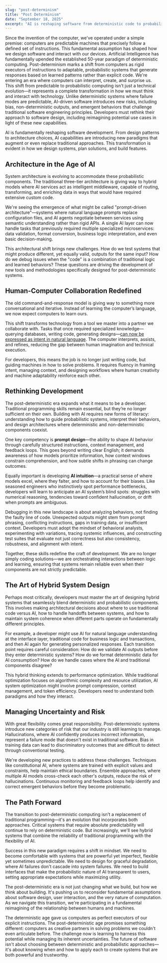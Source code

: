 ```yaml
---
slug: "post-determinism"
title: "Post Determinism"
date: "September 18, 2025"
excerpt: "AI is reshaping software from deterministic code to probabilistic systems. The future lies in blending logic with learning to build trustworthy tools."
---
```


Since the invention of the computer, we've operated under a simple premise: computers are predictable machines that precisely follow a defined set of instructions. This fundamental assumption has shaped how we design software and interact with our devices. Artificial Intelligence has fundamentally upended the established 50-year paradigm of deterministic computing. Post-determinism marks a shift from computers as rigid executors of instructions to adaptable, probabilistic systems that generate responses based on learned patterns rather than explicit code. We're entering an era where computers can interpret, create, and surprise us. This shift from predictable to probabilistic computing isn't just a technical evolution—it represents a complete transformation in how we must think and interact with technology. Unlike deterministic systems where failure modes are predictable, AI-driven software introduces new risks, including bias, non-deterministic outputs, and emergent behaviors that challenge traditional software engineering principles. Developers must rethink their approach to software design, including reimagining potential use cases in light of these new capabilities.

AI is fundamentally reshaping software development. From design patterns to architecture choices, AI capabilities are introducing new paradigms that augment or even replace traditional approaches. This transformation is evident in how we design systems, plan solutions, and build features.

## Architecture in the Age of AI

System architecture is evolving to accommodate these probabilistic components. The traditional three-tier architecture is giving way to hybrid models where AI services act as intelligent middleware, capable of routing, transforming, and enriching data in ways that would have required extensive custom code.

We're seeing the emergence of what might be called "prompt-driven architecture"—systems where natural language prompts replace configuration files, and AI agents negotiate between services using semantic understanding rather than rigid APIs. A single AI layer can now handle tasks that previously required multiple specialized microservices: data validation, format conversion, business logic interpretation, and even basic decision-making.

This architectural shift brings new challenges. How do we test systems that might produce different, yet equally valid, outputs for the same input? How do we debug issues when the "code" is a combination of traditional logic and learned behaviors? These questions are driving the development of new tools and methodologies specifically designed for post-deterministic systems.

## Human-Computer Collaboration Redefined

The old command-and-response model is giving way to something more conversational and iterative. Instead of learning the computer’s language, we now expect computers to learn ours.

This shift transforms technology from a tool we master into a partner we collaborate with. Tasks that once required specialized knowledge—querying databases, writing code, generating designs—[can now be expressed as intent in natural language](https://www.nateking.dev/blog/meet-synthra). The computer interprets, assists, and refines, reducing the gap between human imagination and technical execution.

For developers, this means the job is no longer just writing code, but guiding machines in how to solve problems. It requires fluency in framing intent, managing context, and designing workflows where human creativity and machine adaptability reinforce each other.

## Rethinking Development

The post-deterministic era expands what it means to be a developer. Traditional programming skills remain essential, but they’re no longer sufficient on their own. Building with AI requires new forms of literacy: understanding how to guide probabilistic systems, interpret their behaviors, and design architectures where deterministic and non-deterministic components coexist.

One key competency is **prompt design**—the ability to shape AI behavior through carefully structured instructions, context management, and feedback loops. This goes beyond writing clear English; it demands awareness of how models prioritize information, how context windows constrain comprehension, and how subtle shifts in phrasing can change outcomes.

Equally important is developing **AI intuition**—a practical sense of where models excel, where they falter, and how to account for their biases. Like seasoned engineers who instinctively spot performance bottlenecks, developers will learn to anticipate an AI system’s blind spots: struggles with numerical reasoning, tendencies toward confident hallucination, or drift when prompts are ambiguous.

Debugging in this new landscape is about analyzing behaviors, not finding the faulty line of code. Unexpected outputs might stem from prompt phrasing, conflicting instructions, gaps in training data, or insufficient context. Developers must adopt the mindset of behavioral analysts, experimenting with variations, tracing systemic influences, and constructing test suites that evaluate not just correctness but also consistency, robustness, and alignment with intent.

Together, these skills redefine the craft of development. We are no longer simply coding solutions—we are orchestrating interactions between logic and learning, ensuring that systems remain reliable even when their components are not strictly predictable.

## The Art of Hybrid System Design

Perhaps most critically, developers must master the art of designing hybrid systems that seamlessly blend deterministic and probabilistic components. This involves making architectural decisions about where to use traditional code versus AI, how to handle handoffs between systems, and how to maintain system coherence when different parts operate on fundamentally different principles.

For example, a developer might use AI for natural language understanding at the interface layer, traditional code for business logic and transactions, and then AI again for generating personalized responses. Each transition point requires careful consideration: How do we validate AI outputs before they enter deterministic systems? How do we format deterministic data for AI consumption? How do we handle cases where the AI and traditional components disagree?

This hybrid thinking extends to performance optimization. While traditional optimization focuses on algorithmic complexity and resource utilization, AI system optimization might involve prompt compression, context management, and token efficiency. Developers need to understand both paradigms and how they interact.

## Managing Uncertainty and Risk

With great flexibility comes great responsibility. Post-deterministic systems introduce new categories of risk that our industry is still learning to manage. Hallucinations, where AI confidently produces incorrect information, represent a failure mode that doesn't exist in traditional software. Bias in training data can lead to discriminatory outcomes that are difficult to detect through conventional testing.

We're developing new practices to address these challenges. Techniques like constitutional AI, where systems are trained with explicit values and constraints, help maintain ethical boundaries. Ensemble approaches, where multiple AI models cross-check each other's outputs, reduce the risk of hallucinations. Continuous monitoring and feedback loops help identify and correct emergent behaviors before they become problematic.

## The Path Forward

The transition to post-deterministic computing isn't a replacement of traditional programming—it's an evolution that incorporates both approaches. Critical systems that require absolute predictability will continue to rely on deterministic code. But increasingly, we'll see hybrid systems that combine the reliability of traditional programming with the flexibility of AI.

Success in this new paradigm requires a shift in mindset. We need to become comfortable with systems that are powerful yet imperfect, flexible yet sometimes unpredictable. We need to design for graceful degradation, where AI failures don't cascade into system failures. We need to build interfaces that make the probabilistic nature of AI transparent to users, setting appropriate expectations while maximizing utility.

The post-deterministic era is not just changing what we build, but how we think about building. It's pushing us to reconsider fundamental assumptions about software design, user interaction, and the very nature of computation. As we navigate this transition, we're participating in a fundamental reimagining of the relationship between humans and machines.

The deterministic age gave us computers as perfect executors of our explicit instructions. The post-deterministic age promises something different: computers as creative partners in solving problems we couldn't even articulate before. The challenge now is learning to harness this potential while managing its inherent uncertainties. The future of software isn't about choosing between deterministic and probabilistic approaches—it's about knowing when and how to apply each to create systems that are both powerful and trustworthy.